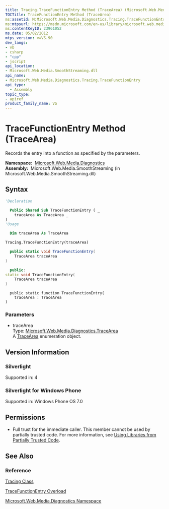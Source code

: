 ```yaml
---
title: Tracing.TraceFunctionEntry Method (TraceArea) (Microsoft.Web.Media.Diagnostics)
TOCTitle: TraceFunctionEntry Method (TraceArea)
ms:assetid: M:Microsoft.Web.Media.Diagnostics.Tracing.TraceFunctionEntry(Microsoft.Web.Media.Diagnostics.TraceArea)
ms:mtpsurl: https://msdn.microsoft.com/en-us/library/microsoft.web.media.diagnostics.tracing.tracefunctionentry(v=VS.90)
ms:contentKeyID: 23961052
ms.date: 05/02/2012
mtps_version: v=VS.90
dev_langs:
- vb
- csharp
- "cpp"
- jscript
api_location:
- Microsoft.Web.Media.SmoothStreaming.dll
api_name:
- Microsoft.Web.Media.Diagnostics.Tracing.TraceFunctionEntry
api_type:
  - Assembly
topic_type:
- apiref
product_family_name: VS
---
```


# TraceFunctionEntry Method (TraceArea)

Records the entry into a function as specified by the parameters.

**Namespace:**  [Microsoft.Web.Media.Diagnostics](microsoft-web-media-diagnostics-namespace_1.md)  
**Assembly:**  Microsoft.Web.Media.SmoothStreaming (in Microsoft.Web.Media.SmoothStreaming.dll)

## Syntax

```vb
'Declaration

  Public Shared Sub TraceFunctionEntry ( _
    traceArea As TraceArea _
)
'Usage

  Dim traceArea As TraceArea

Tracing.TraceFunctionEntry(traceArea)
```

```csharp
  public static void TraceFunctionEntry(
    TraceArea traceArea
)
```

```cpp
  public:
static void TraceFunctionEntry(
    TraceArea traceArea
)
```

```jscript
  public static function TraceFunctionEntry(
    traceArea : TraceArea
)
```

### Parameters

  - traceArea  
    Type: [Microsoft.Web.Media.Diagnostics.TraceArea](tracearea-enumeration-microsoft-web-media-diagnostics_1.md)  
    A [TraceArea](tracearea-enumeration-microsoft-web-media-diagnostics_1.md) enumeration object.  

## Version Information

### Silverlight

Supported in: 4  

### Silverlight for Windows Phone

Supported in: Windows Phone OS 7.0  

## Permissions

  - Full trust for the immediate caller. This member cannot be used by partially trusted code. For more information, see [Using Libraries from Partially Trusted Code](https://msdn.microsoft.com/library/8skskf63).

## See Also

### Reference

[Tracing Class](tracing-class-microsoft-web-media-diagnostics_1.md)

[TraceFunctionEntry Overload](tracing-tracefunctionentry-method-microsoft-web-media-diagnostics_1.md)

[Microsoft.Web.Media.Diagnostics Namespace](microsoft-web-media-diagnostics-namespace_1.md)

